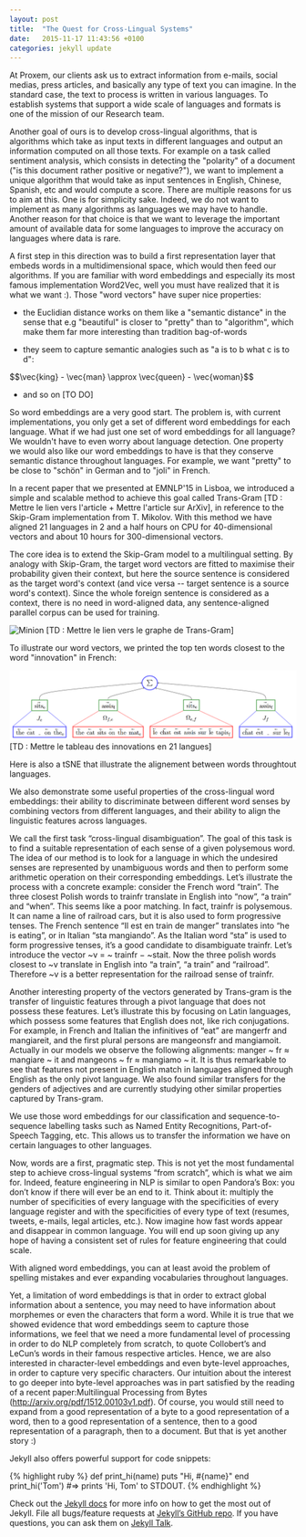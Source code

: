 ```yaml
---
layout: post
title:  "The Quest for Cross-Lingual Systems"
date:   2015-11-17 11:43:56 +0100
categories: jekyll update
---
```

At Proxem, our clients ask us to extract information from e-mails, social medias, press articles, and basically any type of text you can imagine. In the standard case, the text to process is written in various languages. To establish systems that support a wide scale of languages and formats is one of the mission of our Research team.

Another goal of ours is to develop cross-lingual algorithms, that is algorithms which take as input texts in different languages and output an information computed on all those texts. For example on a task called sentiment analysis, which consists in detecting the "polarity" of a document ("is this document rather positive or negative?"), we want to implement a unique algorithm that would take as input sentences in English, Chinese, Spanish, etc and would compute a score. There are multiple reasons for us to aim at this. One is for simplicity sake. Indeed, we do not want to implement as many algorithms as languages we may have to handle. Another reason for that choice is that we want to leverage the important amount of available data for some languages to improve the accuracy on languages where data is rare.

A first step in this direction was to build a first representation layer that embeds words in a multidimensional space, which would then feed our algorithms. If you are familiar with word embeddings and especially its most famous implementation Word2Vec, well you must have realized that it is what we want :). Those "word vectors" have super nice properties:

+ the Euclidian distance works on them like a "semantic distance" in the sense that e.g "beautiful" is closer to "pretty" than to "algorithm", which make them far more interesting than tradition bag-of-words

+ they seem to capture semantic analogies such as "a is to b what c is to d": 
<div>$$\vec{king} - \vec{man} \approx \vec{queen} - \vec{woman}$$</div>

+ and so on [TO DO]

So word embeddings are a very good start. The problem is, with current implementations, you only get a set of different word embeddings for each language. What if we had just one set of word embeddings for all language? We wouldn't have to even worry about language detection. One property we would also like our word embeddings to have is that they conserve semantic distance throughout languages. For example, we want "pretty" to be close to "schön" in German and to "joli" in French.

In a recent paper that we presented at EMNLP'15 in Lisboa, we introduced a simple and scalable method to achieve this goal called Trans-Gram [TD : Mettre le lien vers l'article + Mettre l'article sur ArXiv], in reference to the Skip-Gram implementation from T. Mikolov. With this method we have aligned 21 languages in 2 and a half hours on CPU for 40-dimensional vectors and about 10 hours for 300-dimensional vectors.

The core idea is to extend the Skip-Gram model to a multilingual setting. By analogy with Skip-Gram, the target word vectors are fitted to maximise their probability given their context, but here the source sentence is considered as the target word's context (and vice versa -- target sentence is a source word's context). Since the whole foreign sentence is considered as a context, there is no need in word-aligned data, any sentence-aligned parallel corpus can be used for training.

![Minion](http://proxem.github.io/image.png)
[TD : Mettre le lien vers le graphe de Trans-Gram]

To illustrate our word vectors, we printed the top ten words closest to the word "innovation" in French:

![Minion](./image.PNG)
[TD : Mettre le tableau des innovations en 21 langues]

Here is also a tSNE that illustrate the alignement between words throughtout languages.

We also demonstrate some useful properties of the cross-lingual word embeddings: their ability to discriminate between different word senses by combining vectors from different languages, and their ability to align the linguistic features across languages.

We call the first task “cross-lingual disambiguation”. The goal of this task is to find a suitable representation of each sense of a given polysemous word. The idea of our method is to look for a language in which the undesired senses are represented by unambiguous words and then to perform some arithmetic operation on their corresponding embeddings. Let’s illustrate the process with a concrete example: consider the French word “train”. The three closest Polish words to trainfr translate in English into “now”, “a train” and “when”. This seems like a poor matching. In fact, trainfr is polysemous. It can name a line of railroad cars, but it is also used to form progressive tenses. The French sentence “Il est en train de manger” translates into “he is eating”, or in Italian “sta mangiando”. As the Italian word “sta” is used to form progressive tenses, it’s a good candidate to disambiguate trainfr. Let’s introduce the vector ~v = ~ trainfr − ~stait. Now the three polish words closest to ~v translate in English into “a train”, “a train” and “railroad”. Therefore ~v is a better representation for the railroad sense of trainfr.

 Another interesting property of the vectors generated by Trans-gram is the transfer of linguistic features through a pivot language that does not possess these features. Let’s illustrate this by focusing on Latin languages, which possess some features that English does not, like rich conjugations. For example, in French and Italian the infinitives of “eat” are mangerfr and mangiareit, and the first plural persons are mangeonsfr and mangiamoit. Actually in our models we observe the following alignments: manger ~ fr ≈ mangiare ~ it and mangeons ~ fr ≈ mangiamo ~ it. It is thus remarkable to see that features not present in English match in languages aligned through English as the only pivot language. We also found similar transfers for the genders of adjectives and are currently studying other similar properties captured by Trans-gram.

We use those word embeddings for our classification and sequence-to-sequence labelling tasks such as Named Entity Recognitions, Part-of-Speech Tagging, etc. This allows us to transfer the information we have on certain languages to other languages.

Now, words are a first, pragmatic step. This is not yet the most fundamental step to achieve cross-lingual systems “from scratch”, which is what we aim for. Indeed, feature engineering in NLP is similar to open Pandora’s Box: you don’t know if there will ever be an end to it. Think about it: multiply the number of specificities of every language with the specificities of every language register and with the specificities of every type of text (resumes, tweets, e-mails, legal articles, etc.). Now imagine how fast words appear and disappear in common language. You will end up soon giving up any hope of having a consistent set of rules for feature engineering that could scale.

With aligned word embeddings, you can at least avoid the problem of spelling mistakes and ever expanding vocabularies throughout languages.

Yet, a limitation of word embeddings is that in order to extract global information about a sentence, you may need to have information about morphemes or even the characters that form a word. While it is true that we showed evidence that word embeddings seem to capture those informations, we feel that we need a more fundamental level of processing in order to do NLP completely from scratch, to quote Collobert’s and LeCun’s words in their famous respective articles. Hence, we are also interested in character-level embeddings and even byte-level approaches, in order to capture very specific characters. Our intuition about the interest to go deeper into byte-level approaches was in part satisfied by the reading of a recent paper:Multilingual Processing from Bytes (http://arxiv.org/pdf/1512.00103v1.pdf).
Of course, you would still need to expand from a good representation of a byte to a good representation of a word, then to a good representation of a sentence, then to a good representation of a paragraph, then to a document. But that is yet another story :)


Jekyll also offers powerful support for code snippets:

{% highlight ruby %}
def print_hi(name)
  puts "Hi, #{name}"
end
print_hi('Tom')
#=> prints 'Hi, Tom' to STDOUT.
{% endhighlight %}

Check out the [Jekyll docs][jekyll-docs] for more info on how to get the most out of Jekyll. File all bugs/feature requests at [Jekyll’s GitHub repo][jekyll-gh]. If you have questions, you can ask them on [Jekyll Talk][jekyll-talk].

[jekyll-docs]: http://jekyllrb.com/docs/home
[jekyll-gh]:   https://github.com/jekyll/jekyll
[jekyll-talk]: https://talk.jekyllrb.com/
